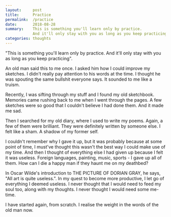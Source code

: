 ```yaml
---
layout:     post
title:      Practice
permalink:  /practice
date:       2018-08-28
summary:    This is something you'll learn only by practice.
            And it'll only stay with you as long as you keep practicing...
categories: thoughts
---
```


"This is something you'll learn only by practice. And it'll only stay with you as long as you keep practicing".

An old man said this to me once. I asked him how I could improve my sketches. I didn't really pay attention to his words at the time. I thought he was spouting the same bullshit everyone says. It sounded to me like a truism.

Recently, I was sifting through my stuff and I found my old sketchbook. Memories came rushing back to me when I went through the pages. A few sketches were so good that I couldn't believe I had done them. And it made me sad.

Then I searched for my old diary, where I used to write my poems. Again, a few of them were brilliant. They were definitely written by someone else. I felt like a sham. A shadow of my former self.

I couldn't remember why I gave it up, but it was probably because at some point of time, I must've thought this wasn't the best way I could make use of my time. And then I thought of everything else I had given up because I felt it was useless. Foreign languages, painting, music, sports - I gave up all of them. How can I die a happy man if they haunt me on my deathbed?

In Oscar Wilde's introduction to THE PICTURE OF DORIAN GRAY, he says, "All art is quite useless.". In my quest to become more productive, I let go of everything I deemed useless. I never thought that I would need to feed my soul too, along with my thoughts. I never thought I would need some me-time.

I have started again, from scratch. I realise the weight in the words of the old man now.
